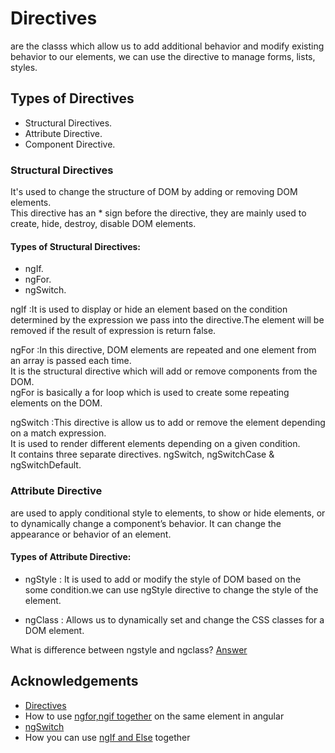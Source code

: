 # Directives

are the classs which allow us to add additional behavior and modify existing behavior to our elements, we can use the directive to manage forms, lists, styles.

## Types of Directives

- Structural Directives.
- Attribute Directive.
- Component Directive.

### Structural Directives

It's used to change the structure of DOM by adding or removing DOM elements.  
This directive has an \* sign before the directive, they are mainly used to create, hide, destroy, disable DOM elements.

#### Types of Structural Directives:

- ngIf.
- ngFor.
- ngSwitch.

ngIf :It is used to display or hide an element based on the condition determined by the expression we pass into the directive.The element will be removed if the result of expression is return false.

ngFor :In this directive, DOM elements are repeated and one element from an array is passed each time.  
It is the structural directive which will add or remove components from the DOM.  
ngFor is basically a for loop which is used to create some repeating elements on the DOM.

ngSwitch :This directive is allow us to add or remove the element depending on a match expression.  
It is used to render different elements depending on a given condition.  
It contains three separate directives. ngSwitch, ngSwitchCase & ngSwitchDefault.

### Attribute Directive

are used to apply conditional style to elements, to show or hide elements, or to dynamically change a component’s behavior. It can change the appearance or behavior of an element.

#### Types of Attribute Directive:

- ngStyle : It is used to add or modify the style of DOM based on the some condition.we can use ngStyle directive to change the style of the element.

- ngClass : Allows us to dynamically set and change the CSS classes for a DOM element.

What is difference between ngstyle and ngclass? [Answer](https://stackoverflow.com/questions/26919963/what-is-the-difference-between-ng-class-and-ng-style)

## Acknowledgements

- [Directives](https://angular-training-guide.rangle.io/directives)
- How to use [ngfor,ngif together](https://www.angularjswiki.com/angular/how-to-use-ngfor-ngif-together-on-same-element-in-angular/#:~:text=Reasons%20Why%20we%20cannot%20use,first%20*ngIf%20or%20*ngFor%3F) on the same element in angular
- [ngSwitch](https://scanskill.com/frontend/angular/types-of-directives-in-angular/)
- How you can use [ngIf and Else](https://ultimatecourses.com/blog/angular-ngif-else-then) together

